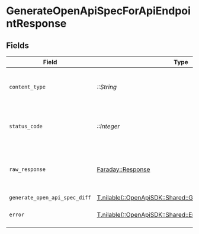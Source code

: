 # GenerateOpenApiSpecForApiEndpointResponse


## Fields

| Field                                                                                                      | Type                                                                                                       | Required                                                                                                   | Description                                                                                                |
| ---------------------------------------------------------------------------------------------------------- | ---------------------------------------------------------------------------------------------------------- | ---------------------------------------------------------------------------------------------------------- | ---------------------------------------------------------------------------------------------------------- |
| `content_type`                                                                                             | *::String*                                                                                                 | :heavy_check_mark:                                                                                         | HTTP response content type for this operation                                                              |
| `status_code`                                                                                              | *::Integer*                                                                                                | :heavy_check_mark:                                                                                         | HTTP response status code for this operation                                                               |
| `raw_response`                                                                                             | [Faraday::Response](https://www.rubydoc.info/gems/faraday/Faraday/Response)                                | :heavy_check_mark:                                                                                         | Raw HTTP response; suitable for custom response parsing                                                    |
| `generate_open_api_spec_diff`                                                                              | [T.nilable(::OpenApiSDK::Shared::GenerateOpenApiSpecDiff)](../../models/shared/generateopenapispecdiff.md) | :heavy_minus_sign:                                                                                         | OK                                                                                                         |
| `error`                                                                                                    | [T.nilable(::OpenApiSDK::Shared::Error)](../../models/shared/error.md)                                     | :heavy_minus_sign:                                                                                         | Default error response                                                                                     |
